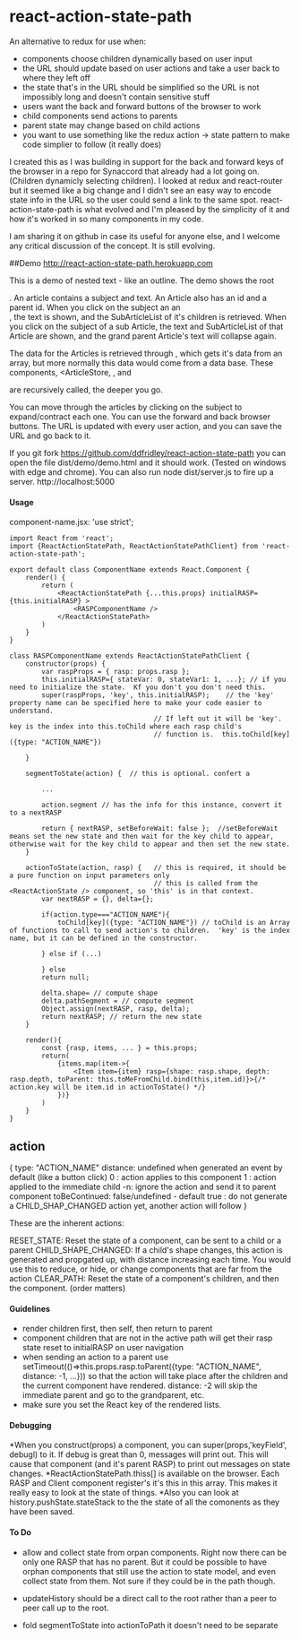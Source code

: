 # react-action-state-path
An alternative to redux for use when: 
* components choose children dynamically based on user input
* the URL should update based on user actions and take a user back to where they left off
* the state that's in the URL should be simplified so the URL is not impossibly long and doesn't contain sensitive stuff
* users want the back and forward buttons of the browser to work
* child components send actions to parents
* parent state may change based on child actions
* you want to use something like the redux action -> state pattern to make code simplier to follow (it really does)

I created this as I was building in support for the back and forward keys of the browser in a repo for Synaccord that already had a lot going on.  (Children dynamicly selecting children). I looked at redux and react-router but it seemed like a big change and I didn't see an easy way to encode state info in the URL so the user could send a link to the same spot.  react-action-state-path is what evolved and I'm pleased by the simplicity of it and how it's worked in so many components in my code.  

I am sharing it on github in case its useful for anyone else, and I welcome any critical discussion of the concept. It is still evolving.  

##Demo
http://react-action-state-path.herokuapp.com

This is a demo of nested text - like an outline.  The demo shows the root <Article>.  An article contains a subject and text. An Article also has an id and a parent id.  When you click on the subject an an <Article>, the text is shown, and the SubArticleList of it's children is retrieved. When you click on the subject of a sub Article, the text and SubArticleList of that Article are shown, and the grand parent Article's text will collapse again.

The data for the Articles is retrieved through <ArticleStore>, which gets it's data from an array, but more normally this data would come from a data base.  These components, <ArticleStore, <SubArticleList>, and <Article> are recursively called, the deeper you go. 

You can move through the articles by clicking on the subject to expand/contract each one. You can use the forward and back browser buttons. The URL is updated with every user action, and you can save the URL and go back to it.

If you git fork https://github.com/ddfridley/react-action-state-path you can open the file dist/demo/demo.html and it should work. (Tested on windows with edge and chrome). You can also run node dist/server.js to fire up a server. http://localhost:5000


# Usage
component-name.jsx:
    'use strict';

    import React from 'react';
    import {ReactActionStatePath, ReactActionStatePathClient} from 'react-action-state-path';

    export default class ComponentName extends React.Component {
        render() {
            return (
                <ReactActionStatePath {...this.props} initialRASP={this.initialRASP} >
                    <RASPComponentName />
                </ReactActionStatePath>
            )
        }
    }

    class RASPComponentName extends ReactActionStatePathClient {
        constructor(props) {
            var raspProps = { rasp: props.rasp };
            this.initialRASP={ stateVar: 0, stateVar1: 1, ...}; // if you need to initialize the state.  Kf you don't you don't need this.
            super(raspProps, 'key', this.initialRASP);    // the 'key' property name can be specified here to make your code easier to understand. 
                                        // If left out it will be 'key'. key is the index into this.toChild where each rasp child's 
                                        // function is.  this.toChild[key]({type: "ACTION_NAME"})
                                        
        }

        segmentToState(action) {  // this is optional. confert a 

            ...

            action.segment // has the info for this instance, convert it to a nextRASP

            return { nextRASP, setBeforeWait: false };  //setBeforeWait means set the new state and then wait for the key child to appear, otherwise wait for the key child to appear and then set the new state.
        }
        
        actionToState(action, rasp) {   // this is required, it should be a pure function on input parameters only
                                        // this is called from the <ReactActionState /> component, so 'this' is in that context.
            var nextRASP = {}, delta={};

            if(action.type==="ACTION_NAME"){
                toChild[key]({type: "ACTION_NAME"}) // toChild is an Array of functions to call to send action's to children.  'key' is the index name, but it can be defined in the constructor.  
                
            } else if (...)

            } else 
            return null;

            delta.shape= // compute shape
            delta.pathSegment = // compute segment
            Object.assign(nextRASP, rasp, delta);
            return nextRASP; // return the new state
        }

        render(){
            const {rasp, items, ... } = this.props;
            return(
                {items.map(item->{
                    <Item item={item} rasp={shape: rasp.shape, depth: rasp.depth, toParent: this.toMeFromChild.bind(this,item.id)}>{/* action.key will be item.id in actionToState() */}
                })}
            )
        }
    }

## action
{   type: "ACTION_NAME"
    distance: undefined when generated an event by default (like a button click)
              0 : action applies to this component
              1 : action applied to the immediate child
             -n: ignore the action and send it to parent component
    toBeContinued: false/undefined - default
                   true : do not generate a CHILD_SHAP_CHANGED action yet, another action will follow
}

These are the inherent actions:

RESET_STATE:  Reset the state of a component, can be sent to a child or a parent
CHILD_SHAPE_CHANGED:  If a child's shape changes, this action is generated and propgated up, with distance increasing each time.  You would use this to reduce, or hide, or change components that are far from the action
CLEAR_PATH:    Reset the state of a component's children, and then the component. (order matters)

# Guidelines

* render children first, then self, then return to parent
* component children that are not in the active path will get their rasp state reset to initialRASP on user navigation
* when sending an action to a parent use setTimeout(()=>this.props.rasp.toParent({type: "ACTION_NAME", distance: -1, ...})) so that the action will take place after the children and the current component have rendered. distance: -2 will skip the immediate parent and go to the grandparent, etc.
* make sure you set the React key of the rendered lists.

# Debugging
*When you construct(props) a component, you can super(props,'keyField', debugl) to it. If debug is great than 0, messages will print out.  This will cause that component (and it's parent RASP) to print out messages on state changes.
*ReactActionStatePath.thiss[] is available on the browser.  Each RASP and Client component register's it's this in this array.  This makes it really easy to look at the state of things.
*Also you can look at history.pushState.stateStack to the the state of all the comonents as they have been saved.

# To Do
* allow and collect state from orpan components. Right now there can be only one RASP that has no parent. But it could be possible to have orphan components that still use the action to state model, and even collect state from them.  Not sure if they could be in the path though.

* updateHistory should be a direct call to the root rather than a peer to peer call up to the root.

* fold segmentToState into actionToPath it doesn't need to be separate

